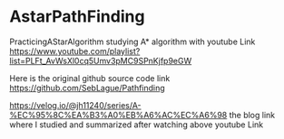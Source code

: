 # AstarPathFinding

PracticingAStarAlgorithm
studying A* algorithm with youtube Link
https://www.youtube.com/playlist?list=PLFt_AvWsXl0cq5Umv3pMC9SPnKjfp9eGW 

 Here is the original github source code link
 https://github.com/SebLague/Pathfinding

https://velog.io/@jh11240/series/A-%EC%95%8C%EA%B3%A0%EB%A6%AC%EC%A6%98
the blog link where I studied and summarized after watching above youtube Link
